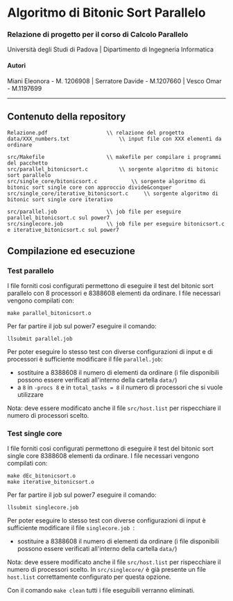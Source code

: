 # Algoritmo di Bitonic Sort Parallelo
### Relazione di progetto per il corso di Calcolo Parallelo
Università degli Studi di Padova | Dipartimento di Ingegneria Informatica


#### Autori
Miani Eleonora - M. 1206908 | Serratore Davide - M.1207660 | Vesco Omar - M.1197699

---


## Contenuto della repository

	Relazione.pdf					\\ relazione del progetto
	data/XXX_numbers.txt				\\ input file con XXX elementi da ordinare

	src/Makefile					\\ makefile per compilare i programmi del pacchetto
	src/parallel_bitonicsort.c			\\ sorgente algoritmo di bitonic sort parallelo
	src/single_core/bitonicsort.c			\\ sorgente algoritmo di bitonic sort single core con approccio divide&conquer
	src/single_core/iterative_bitonicsort.c		\\ sorgente algoritmo di bitonic sort single core iterativo

	src/parallel.job				\\ job file per eseguire parallel_bitonicsort.c sul power7
	src/singlecore.job				\\ job file per eseguire bitonicsort.c e iterative_bitonicsort.c sul power7



## Compilazione ed esecuzione

### Test parallelo


I file forniti così configurati permettono di eseguire il test del bitonic sort parallelo con 8 processori e 8388608 elementi da ordinare.
I file necessari vengono compilati con:

	make parallel_bitonicsort.o

Per far partire il job sul power7 eseguire il comando:

	llsubmit parallel.job

Per poter eseguire lo stesso test con diverse configurazioni di input e di processori è sufficiente modificare il file `parallel.job`: 
- sostituire a 8388608 il numero di elementi da ordinare (i file disponibili possono essere verificati all'interno della cartella `data/`)
- a `8` in `-procs 8` e in `total_tasks = 8` il numero di processori che si vuole utilizzare

Nota: deve essere modificato anche il file `src/host.list` per rispecchiare il numero di processori scelto.


### Test single core

I file forniti così configurati permettono di eseguire il test del bitonic sort single core 8388608 elementi da ordinare.
I file necessari vengono compilati con:

	make dEc_bitonicsort.o
	make iterative_bitonicsort.o

Per far partire il job sul power7 eseguire il comando:

	llsubmit singlecore.job

Per poter eseguire lo stesso test con diverse configurazioni di input è sufficiente modificare il file `singlecore.job `:
- sostituire a 8388608 il numero di elementi da ordinare (i file disponibili possono essere verificati all'interno della cartella `data/`)

Nota: deve essere modificato anche il file `src/host.list` per rispecchiare il numero di processori scelto. In `src/singlecore/` è già presente un file `host.list` correttamente configurato per questa opzione.

Con il comando `make clean` tutti i file eseguibili verranno eliminati.




